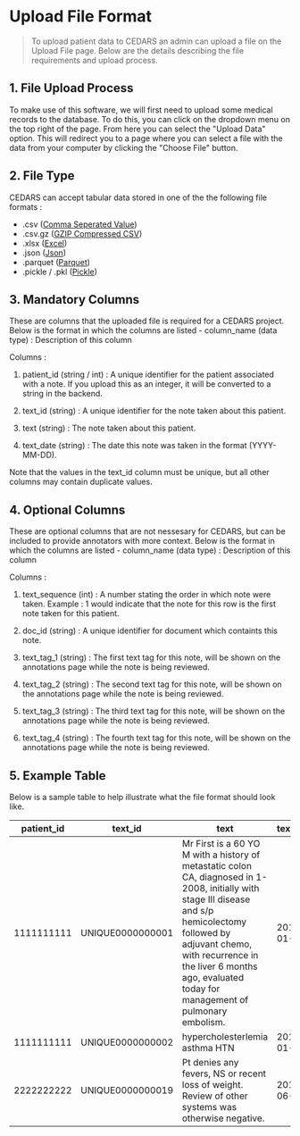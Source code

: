 # Upload File Format

> To upload patient data to CEDARS an admin can upload a file on the Upload File page. Below are the details describing the file requirements and upload process.


## 1. File Upload Process

To make use of this software, we will first need to upload some medical records to the database. To do this, you can click on the dropdown menu on the top right of the page. From here you can select the "Upload Data" option. This will redirect you to a page where you can select a file with the data from your computer by clicking the "Choose File" button. 

## 2. File Type

CEDARS can accept tabular data stored in one of the the following file formats :

- .csv ([Comma Seperated Value](https://en.wikipedia.org/wiki/Comma-separated_values))
- .csv.gz ([GZIP Compressed CSV](https://www.gnu.org/software/gzip/))
- .xlsx ([Excel](https://en.wikipedia.org/wiki/Microsoft_Excel))
- .json ([Json](https://www.json.org/json-en.html))
- .parquet ([Parquet](https://coralogix.com/blog/parquet-file-format/))
- .pickle / .pkl ([Pickle](https://docs.python.org/3/library/pickle.html))

## 3. Mandatory Columns

These are columns that the uploaded file is required for a CEDARS project. Below is the format in which the columns are listed
    - column_name (data type) : Description of this column

Columns :

1. patient_id (string / int) : A unique identifier for the patient associated with a note. If you upload this as an integer, it will be converted to a string in the backend.

2. text_id (string) : A unique identifier for the note taken about this patient.

3. text (string) : The note taken about this patient.

4. text_date (string) : The date this note was taken in the format (YYYY-MM-DD).

Note that the values in the text_id column must be unique, but all other columns may contain duplicate values.

## 4. Optional Columns

These are optional columns that are not nessesary for CEDARS, but can be included to provide annotators with more context. Below is the format in which the columns are listed
    - column_name (data type) : Description of this column

Columns :

1. text_sequence (int) : A number stating the order in which note were taken. Example : 1 would indicate that the note for this row is the first note taken for this patient.

2. doc_id (string) : A unique identifier for document which containts this note.

3. text_tag_1 (string) : The first text tag for this note, will be shown on the annotations page while the note is being reviewed.

4. text_tag_2 (string) : The second text tag for this note, will be shown on the annotations page while the note is being reviewed.

5. text_tag_3 (string) : The third text tag for this note, will be shown on the annotations page while the note is being reviewed.

6. text_tag_4 (string) : The fourth text tag for this note, will be shown on the annotations page while the note is being reviewed.

## 5. Example Table

Below is a sample table to help illustrate what the file format should look like.

|   patient_id  |   text_id           |   text                                                                                                                                                                                                                                                                    |   text_date   |   doc_id         |   text_sequence  |   text_tag_1         |   text_tag_2  |   text_tag_3    |   text_tag_4      |
|---------------|---------------------|---------------------------------------------------------------------------------------------------------------------------------------------------------------------------------------------------------------------------------------------------------------------------|---------------|------------------|------------------|----------------------|---------------|-----------------|-------------------|
|   1111111111  |   UNIQUE0000000001  |   Mr First is a 60 YO M with a history of metastatic colon CA, diagnosed in 1-2008, initially with stage III disease and s/p hemicolectomy followed by adjuvant chemo, with recurrence in the liver 6 months ago, evaluated today for management of pulmonary embolism.   |   2010-01-01  |   DOC0000000001  |   1              |   consultation_note  |   HPI         |   Dr Blood      |   Hugo First      |
|   1111111111  |   UNIQUE0000000002  |   hypercholesterlemia   asthma   HTN                                                                                                                                                                                                                                      |   2010-01-01  |   DOC0000000001  |   2              |   consultation_note  |   PMHX        |   Dr Blood      |   Hugo First      |
|   2222222222  |   UNIQUE0000000019  |   Pt denies any fevers, NS or recent loss of weight. Review of other systems was otherwise negative.                                                                                                                                                                      |   2016-06-06  |   DOC0000000004  |   1              |   pre_op             |   ROS         |   Dr Internist  |   Cherry Blossom  |